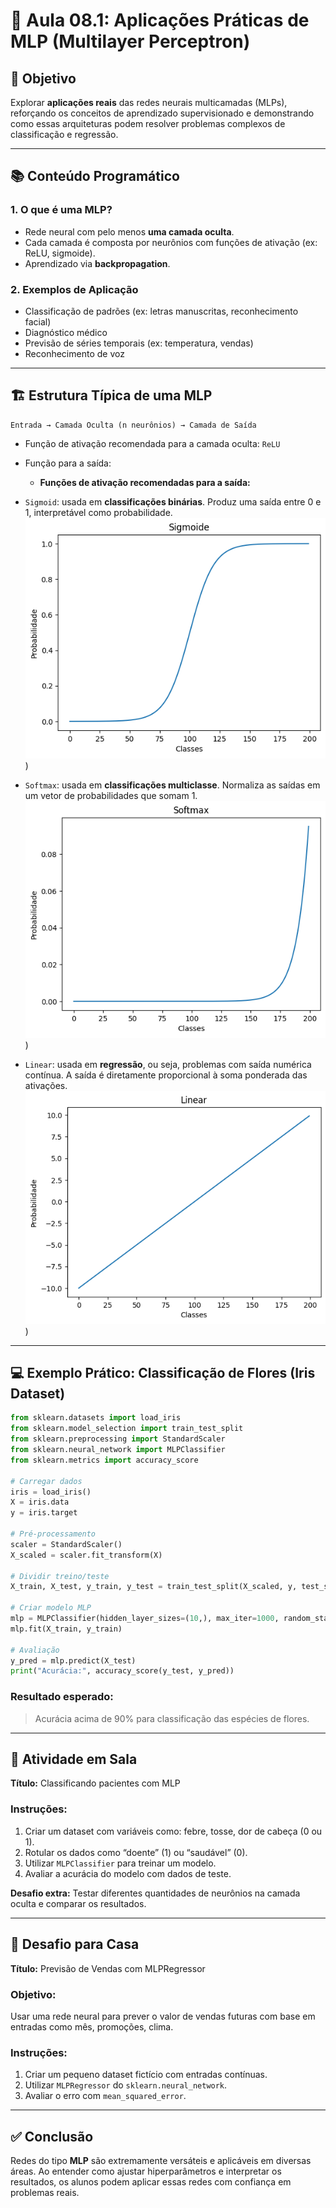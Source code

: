 # 🧠 Aula 08.1: Aplicações Práticas de MLP (Multilayer Perceptron)

## 🎯 Objetivo
Explorar **aplicações reais** das redes neurais multicamadas (MLPs), reforçando os conceitos de aprendizado supervisionado e demonstrando como essas arquiteturas podem resolver problemas complexos de classificação e regressão.

---

## 📚 Conteúdo Programático

### 1. O que é uma MLP?
- Rede neural com pelo menos **uma camada oculta**.
- Cada camada é composta por neurônios com funções de ativação (ex: ReLU, sigmoide).
- Aprendizado via **backpropagation**.

### 2. Exemplos de Aplicação
- Classificação de padrões (ex: letras manuscritas, reconhecimento facial)
- Diagnóstico médico
- Previsão de séries temporais (ex: temperatura, vendas)
- Reconhecimento de voz

---

## 🏗️ Estrutura Típica de uma MLP

```
Entrada → Camada Oculta (n neurônios) → Camada de Saída
```

- Função de ativação recomendada para a camada oculta: `ReLU`
- Função para a saída:
  - **Funções de ativação recomendadas para a saída:**

- `Sigmoid`: usada em **classificações binárias**. Produz uma saída entre 0 e 1, interpretável como probabilidade.
  ![Sigmoid](./sigmoid.png)
)

- `Softmax`: usada em **classificações multiclasse**. Normaliza as saídas em um vetor de probabilidades que somam 1.
  ![Softmax example](./softmax.png)
)

- `Linear`: usada em **regressão**, ou seja, problemas com saída numérica contínua. A saída é diretamente proporcional à soma ponderada das ativações.
  ![Linear function](./linear.png)
)

---

## 💻 Exemplo Prático: Classificação de Flores (Iris Dataset)

```python
from sklearn.datasets import load_iris
from sklearn.model_selection import train_test_split
from sklearn.preprocessing import StandardScaler
from sklearn.neural_network import MLPClassifier
from sklearn.metrics import accuracy_score

# Carregar dados
iris = load_iris()
X = iris.data
y = iris.target

# Pré-processamento
scaler = StandardScaler()
X_scaled = scaler.fit_transform(X)

# Dividir treino/teste
X_train, X_test, y_train, y_test = train_test_split(X_scaled, y, test_size=0.3, random_state=42)

# Criar modelo MLP
mlp = MLPClassifier(hidden_layer_sizes=(10,), max_iter=1000, random_state=42)
mlp.fit(X_train, y_train)

# Avaliação
y_pred = mlp.predict(X_test)
print("Acurácia:", accuracy_score(y_test, y_pred))
```

### Resultado esperado:
> Acurácia acima de 90% para classificação das espécies de flores.

---

## 🧪 Atividade em Sala

**Título:** Classificando pacientes com MLP

### Instruções:
1. Criar um dataset com variáveis como: febre, tosse, dor de cabeça (0 ou 1).
2. Rotular os dados como “doente” (1) ou “saudável” (0).
3. Utilizar `MLPClassifier` para treinar um modelo.
4. Avaliar a acurácia do modelo com dados de teste.

**Desafio extra:** Testar diferentes quantidades de neurônios na camada oculta e comparar os resultados.

---

## 🧠 Desafio para Casa

**Título:** Previsão de Vendas com MLPRegressor

### Objetivo:
Usar uma rede neural para prever o valor de vendas futuras com base em entradas como mês, promoções, clima.

### Instruções:
1. Criar um pequeno dataset fictício com entradas contínuas.
2. Utilizar `MLPRegressor` do `sklearn.neural_network`.
3. Avaliar o erro com `mean_squared_error`.

---

## ✅ Conclusão

Redes do tipo **MLP** são extremamente versáteis e aplicáveis em diversas áreas. Ao entender como ajustar hiperparâmetros e interpretar os resultados, os alunos podem aplicar essas redes com confiança em problemas reais.

